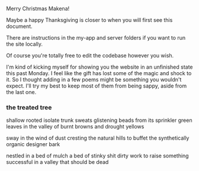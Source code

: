 Merry Christmas Makena!

Maybe a happy Thanksgiving is closer to when you will first see this document.

There are instructions in the my-app and server folders if you want to run the site locally.

Of course you're totally free to edit the codebase however you wish.

I'm kind of kicking myself for showing you the website in an unfinished state this past Monday.
I feel like the gift has lost some of the magic and shock to it.
So I thought adding in a few poems might be something you wouldn't expect.
I'll try my best to keep most of them from being sappy, aside from the last one.

### the treated tree

shallow rooted isolate trunk
sweats glistening beads from its sprinkler
green leaves in the valley
of burnt browns and drought yellows

sway in the wind of dust
cresting the natural hills
to buffet the synthetically
organic designer bark

nestled in a bed of mulch
a bed of stinky shit
dirty work to raise something successful 
in a valley that should be dead

